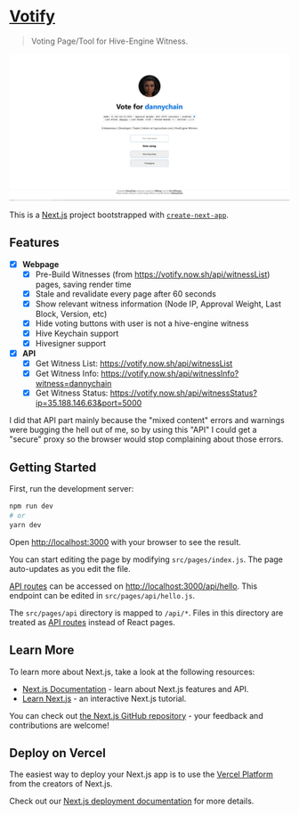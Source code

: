 # [Votify](https://votify.now.sh/)

> Voting Page/Tool for Hive-Engine Witness.

![](/docs/screenshot1.jpg)

This is a [Next.js](https://nextjs.org/) project bootstrapped with [`create-next-app`](https://github.com/vercel/next.js/tree/canary/packages/create-next-app).

## Features

- [x] **Webpage**
  - [x] Pre-Build Witnesses (from https://votify.now.sh/api/witnessList) pages, saving render time
  - [x] Stale and revalidate every page after 60 seconds
  - [x] Show relevant witness information (Node IP, Approval Weight, Last Block, Version, etc)
  - [x] Hide voting buttons with user is not a hive-engine witness
  - [x] Hive Keychain support
  - [x] Hivesigner support
- [x] **API**
  - [x] Get Witness List: https://votify.now.sh/api/witnessList
  - [x] Get Witness Info: https://votify.now.sh/api/witnessInfo?witness=dannychain
  - [x] Get Witness Status: https://votify.now.sh/api/witnessStatus?ip=35.188.146.63&port=5000

I did that API part mainly because the "mixed content" errors and warnings were bugging the hell out of me, so by using this "API" I could get a "secure" proxy so the browser would stop complaining about those errors.

## Getting Started

First, run the development server:

```bash
npm run dev
# or
yarn dev
```

Open [http://localhost:3000](http://localhost:3000) with your browser to see the result.

You can start editing the page by modifying `src/pages/index.js`. The page auto-updates as you edit the file.

[API routes](https://nextjs.org/docs/api-routes/introduction) can be accessed on [http://localhost:3000/api/hello](http://localhost:3000/api/hello). This endpoint can be edited in `src/pages/api/hello.js`.

The `src/pages/api` directory is mapped to `/api/*`. Files in this directory are treated as [API routes](https://nextjs.org/docs/api-routes/introduction) instead of React pages.

## Learn More

To learn more about Next.js, take a look at the following resources:

- [Next.js Documentation](https://nextjs.org/docs) - learn about Next.js features and API.
- [Learn Next.js](https://nextjs.org/learn) - an interactive Next.js tutorial.

You can check out [the Next.js GitHub repository](https://github.com/vercel/next.js/) - your feedback and contributions are welcome!

## Deploy on Vercel

The easiest way to deploy your Next.js app is to use the [Vercel Platform](https://vercel.com/new?utm_medium=default-template&filter=next.js&utm_source=create-next-app&utm_campaign=create-next-app-readme) from the creators of Next.js.

Check out our [Next.js deployment documentation](https://nextjs.org/docs/deployment) for more details.
